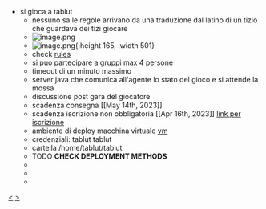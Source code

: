 - si gioca a tablut
	- nessuno sa le regole arrivano da una traduzione dal latino di un tizio che guardava  dei tizi giocare
	- ![image.png](../assets/image_1679055013624_0.png)
	- ![image.png](../assets/image_1679055139645_0.png){:height 165, :width 501}
	- check [rules](https://virtuale.unibo.it/pluginfile.php/1589188/mod_resource/content/0/PresentazioneChallenge2223.pdf)
	- si puo partecipare a gruppi max 4 persone
	- timeout di un minuto massimo
	- server java che comunica all'agente lo stato del gioco e si attende la mossa
	- discussione post gara del giocatore
	- scadenza consegna [[May 14th, 2023]]
	- scadenza iscrizione non obbligatoria [[Apr 16th, 2023]] [link per iscrizione](https://virtuale.unibo.it/mod/assign/view.php?id=1187248)
	- ambiente di deploy macchina virtuale [vm](https://liveunibo-my.sharepoint.com/:u:/g/personal/andrea_giovine_unibo_it/Eb_-2bR2YNtAs_F7D2i8jFkBY0KWWKfjNIY4-AoGMwVHFA)
	- credenziali: tablut tablut
	- cartella /home/tablut/tablut
	- TODO **CHECK DEPLOYMENT METHODS**
	-
	-
	-
[<](pages/computer_vision/object_detection/instance_level_object_detection.md) [>](pages/computer_vision/object_detection/shape_based_matching.md)
